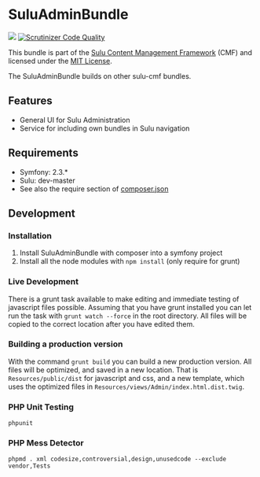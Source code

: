 SuluAdminBundle
=================
[![](https://travis-ci.org/sulu-cmf/SuluAdminBundle.png)](https://travis-ci.org/sulu-cmf/SuluAdminBundle)
[![Scrutinizer Code Quality](https://scrutinizer-ci.com/g/sulu-cmf/SuluAdminBundle/badges/quality-score.png?s=c37fee3b601e56aa5f15d82f0dfbc706271643b0)](https://scrutinizer-ci.com/g/sulu-cmf/SuluAdminBundle/)

This bundle is part of the [Sulu Content Management Framework](https://github.com/sulu-cmf/sulu-standard) (CMF) and licensed under the [MIT License](https://github.com/sulu-cmf/SuluAdminBundle/blob/develop/LICENSE).

The SuluAdminBundle builds on other sulu-cmf bundles.

## Features
* General UI for Sulu Administration
* Service for including own bundles in Sulu navigation

## Requirements

* Symfony: 2.3.*
* Sulu: dev-master
* See also the require section of [composer.json](https://github.com/sulu-cmf/SuluAdminBundle/blob/develop/composer.json)

## Development

### Installation

1. Install SuluAdminBundle with composer into a symfony project
1. Install all the node modules with `npm install` (only require for grunt)

### Live Development
There is a grunt task available to make editing and immediate testing of javascript files possible.
Assuming that you have grunt installed you can let run the task with `grunt watch --force` in the root directory.
All files will be copied to the correct location after you have edited them.

### Building a production version
With the command `grunt build` you can build a new production version. All files will be optimized, and saved in a new location.
That is `Resources/public/dist` for javascript and css, and a new template, which uses the optimized files in `Resources/views/Admin/index.html.dist.twig`.



### PHP Unit Testing

    phpunit


### PHP Mess Detector

    phpmd . xml codesize,controversial,design,unusedcode --exclude vendor,Tests
